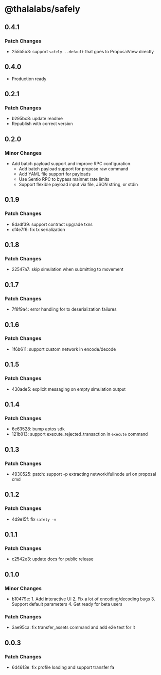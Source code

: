 # @thalalabs/safely

## 0.4.1

### Patch Changes

- 255b5b3: support `safely --default` that goes to ProposalView directly

## 0.4.0

- Production ready

## 0.2.1

### Patch Changes

- b295bc8: update readme
- Republish with correct version

## 0.2.0

### Minor Changes

- Add batch payload support and improve RPC configuration
  - Add batch payload support for propose raw command
  - Add YAML file support for payloads
  - Use Sentio RPC to bypass mainnet rate limits
  - Support flexible payload input via file, JSON string, or stdin

## 0.1.9

### Patch Changes

- 8dadf39: support contract upgrade txns
- cf4e7f6: fix tx serialization

## 0.1.8

### Patch Changes

- 22547a7: skip simulation when submitting to movement

## 0.1.7

### Patch Changes

- 7f8f9a4: error handling for tx deserialization failures

## 0.1.6

### Patch Changes

- 1f6b611: support custom network in encode/decode

## 0.1.5

### Patch Changes

- 430ade5: explicit messaging on empty simulation output

## 0.1.4

### Patch Changes

- 6e63528: bump aptos sdk
- 121b013: support execute_rejected_transaction in `execute` command

## 0.1.3

### Patch Changes

- 4930525: patch: support -p extracting network/fullnode url on proposal cmd

## 0.1.2

### Patch Changes

- 4d9e15f: fix `safely -v`

## 0.1.1

### Patch Changes

- c2542e3: update docs for public release

## 0.1.0

### Minor Changes

- b10479e: 1. Add interactive UI 2. Fix a lot of encoding/decoding bugs 3. Support default parameters 4. Get ready for beta users

### Patch Changes

- 3ae95ca: fix transfer_assets command and add e2e test for it

## 0.0.3

### Patch Changes

- 6d4613e: fix profile loading and support transfer fa
